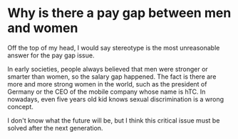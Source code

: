 # Why is there a pay gap between men and women

Off the top of my head, I would say stereotype is the most unreasonable answer for the pay gap issue.

In early societies, people always believed that men were stronger or smarter than women, so the salary gap happened. The fact is there are more and more strong women in the world, such as the president of Germany or the CEO of the mobile company whose name is hTC. In nowadays, even five years old kid knows sexual discrimination is a wrong concept.

I don't know what the future will be, but I think this critical issue must be solved after the next generation.

